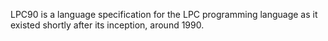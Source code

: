 LPC90 is a language specification for the LPC programming language as it existed shortly after its inception, around 1990.
